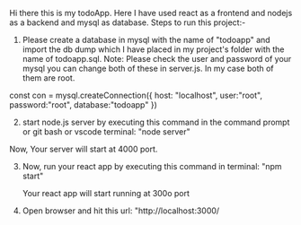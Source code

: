 Hi there this is my todoApp.
Here I have used  react as a frontend and nodejs as a backend and mysql as database.
Steps to run this project:-
 1. Please create a database in mysql with the name of "todoapp" and import the db dump which I have placed in my project's folder with the name of todoapp.sql.
  Note: Please check the user and password of your mysql you can change both of these in server.js. In my case both of them are root.
  
  const con =  mysql.createConnection({
    host: "localhost",
    user:"root",
    password:"root",
    database:"todoapp"
    })

 2. start node.js server by executing this command in the command prompt or git bash or vscode terminal:
   "node server"

   Now, Your server will start at 4000 port.

3. Now, run your react app by executing this command in terminal:
   "npm start"
    
    Your react app will start running at 300o port

4. Open browser and hit this url:
    "http://localhost:3000/

     